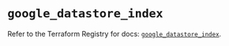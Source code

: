 # `google_datastore_index`

Refer to the Terraform Registry for docs: [`google_datastore_index`](https://registry.terraform.io/providers/hashicorp/google-beta/5.37.0/docs/resources/google_datastore_index).

